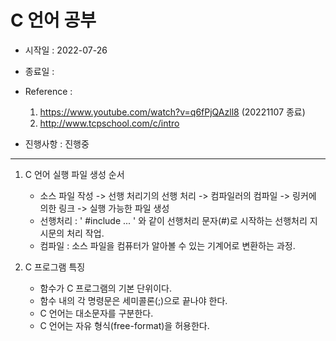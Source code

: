 C 언어 공부
=============

* 시작일 : 2022-07-26
* 종료일 : 
* Reference : 
    1. https://www.youtube.com/watch?v=q6fPjQAzll8 (20221107 종료)
    2. http://www.tcpschool.com/c/intro

* 진행사항 : 진행중

--------------

1. C 언어 실행 파일 생성 순서
    * 소스 파일 작성 -> 선행 처리기의 선행 처리 -> 컴파일러의 컴파일 -> 링커에 의한 링크 -> 실행 가능한 파일 생성
    * 선행처리 : ' #include ... ' 와 같이 선행처리 문자(#)로 시작하는 선행처리 지시문의 처리 작업.
    * 컴파일 : 소스 파일을 컴퓨터가 알아볼 수 있는 기계어로 변환하는 과정.

2. C 프로그램 특징
    * 함수가 C 프로그램의 기본 단위이다.
    * 함수 내의 각 명령문은 세미콜론(;)으로 끝나야 한다.
    * C 언어는 대소문자를 구분한다.
    * C 언어는 자유 형식(free-format)을 허용한다.
